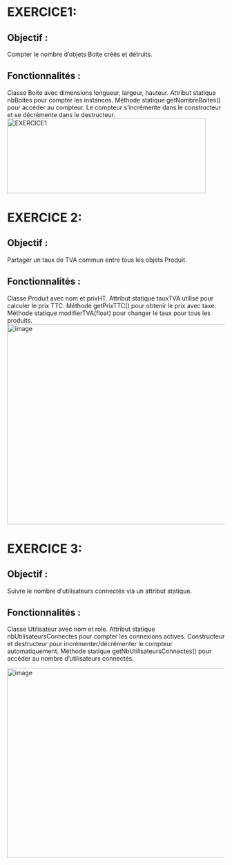 # EXERCICE1:
## Objectif :
Compter le nombre d’objets Boite créés et détruits.

## Fonctionnalités :

Classe Boite avec dimensions longueur, largeur, hauteur.
Attribut statique nbBoites pour compter les instances.
Méthode statique getNombreBoites() pour accéder au compteur.
Le compteur s’incrémente dans le constructeur et se décrémente dans le destructeur.
<img width="460" height="173" alt="EXERCICE1" src="https://github.com/user-attachments/assets/e2d5666f-555e-4c56-9d9a-66e603dd8f9e" />

# EXERCICE 2:
## Objectif :

Partager un taux de TVA commun entre tous les objets Produit.

## Fonctionnalités :

Classe Produit avec nom et prixHT.
Attribut statique tauxTVA utilisé pour calculer le prix TTC.
Méthode getPrixTTC() pour obtenir le prix avec taxe.
Méthode statique modifierTVA(float) pour changer le taux pour tous les produits.
<img width="925" height="463" alt="image" src="https://github.com/user-attachments/assets/98b29e30-277a-4632-8710-30a0daffb58b" />

# EXERCICE 3:
## Objectif : 
Suivre le nombre d’utilisateurs connectés via un attribut statique.

## Fonctionnalités :

Classe Utilisateur avec nom et role.
Attribut statique nbUtilisateursConnectes pour compter les connexions actives.
Constructeur et destructeur pour incrémenter/décrémenter le compteur automatiquement.
Méthode statique getNbUtilisateursConnectes() pour accéder au nombre d’utilisateurs connectés.

<img width="914" height="438" alt="image" src="https://github.com/user-attachments/assets/94c388ba-6ff8-4853-a566-bc9e0274b945" />



